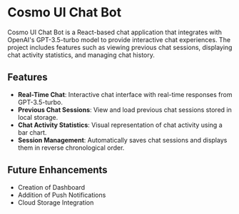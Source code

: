 # Cosmo UI Chat Bot

Cosmo UI Chat Bot is a React-based chat application that integrates with OpenAI's GPT-3.5-turbo model to provide interactive chat experiences. The project includes features such as viewing previous chat sessions, displaying chat activity statistics, and managing chat history.

## Features

- **Real-Time Chat**: Interactive chat interface with real-time responses from GPT-3.5-turbo.
- **Previous Chat Sessions**: View and load previous chat sessions stored in local storage.
- **Chat Activity Statistics**: Visual representation of chat activity using a bar chart.
- **Session Management**: Automatically saves chat sessions and displays them in reverse chronological order.

## Future Enhancements

- Creation of Dashboard
- Addition of Push Notifications
- Cloud Storage Integration
